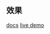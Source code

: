 ## 效果
[docs](https://j43vuwzffk.feishu.cn/docx/VYBqd7F3jorD8mxmcu1cbWUEn0c)
[live demo](https://lrxcn.github.io/keepRadio/)